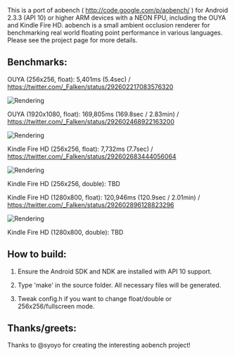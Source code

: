 This is a port of aobench ( http://code.google.com/p/aobench/ ) for Android 2.3.3 (API 10) or higher ARM devices with a NEON FPU, including the OUYA and Kindle Fire HD.  aobench is a small ambient occlusion renderer for benchmarking real world floating point performance in various languages.  Please see the project page for more details.

Benchmarks:
-----------
OUYA (256x256, float): 5,401ms (5.4sec) / https://twitter.com/_Falken/status/292602217083576320

![Rendering](http://falken42.github.com/aobench-ouya-256x256-float.jpg)

OUYA (1920x1080, float): 169,805ms (169.8sec / 2.83min) / https://twitter.com/_Falken/status/292602468922163200

![Rendering](http://falken42.github.com/aobench-ouya-1920x1080-float.jpg)

Kindle Fire HD (256x256, float): 7,732ms (7.7sec) / https://twitter.com/_Falken/status/292602683444056064

![Rendering](http://falken42.github.com/aobench-kindlefirehd-256x256-float.jpg)

Kindle Fire HD (256x256, double): TBD

Kindle Fire HD (1280x800, float): 120,946ms (120.9sec / 2.01min) / https://twitter.com/_Falken/status/292602896128823296

![Rendering](http://falken42.github.com/aobench-kindlefirehd-1280x800-float.jpg)

Kindle Fire HD (1280x800, double): TBD

How to build:
-------------
1) Ensure the Android SDK and NDK are installed with API 10 support.

2) Type 'make' in the source folder.  All necessary files will be generated.

3) Tweak config.h if you want to change float/double or 256x256/fullscreen mode.

Thanks/greets:
--------------
Thanks to @syoyo for creating the interesting aobench project!

